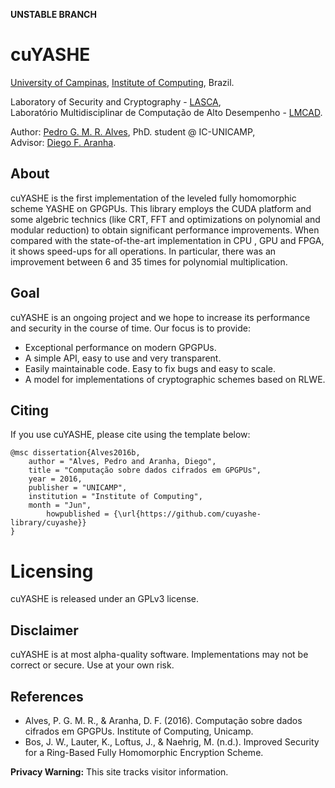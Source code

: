 **UNSTABLE BRANCH**

# cuYASHE

[University of Campinas](http://www.unicamp.br), [Institute of Computing](http://www.ic.unicamp.br), Brazil.

Laboratory of Security and Cryptography - [LASCA](http://www.lasca.ic.unicamp.br),<br>
Laboratório Multidisciplinar de Computação de Alto Desempenho - [LMCAD](http://www.lmcad.ic.unicamp.br). <br>

Author: [Pedro G. M. R. Alves](http://www.iampedro.com), PhD. student @ IC-UNICAMP,<br/>
Advisor: [Diego F. Aranha](http://www.ic.unicamp.br/~dfaranha). <br/>

## About

cuYASHE is the first implementation of the leveled fully homomorphic scheme YASHE on GPGPUs. This library employs the CUDA platform and some algebric technics (like CRT, FFT and optimizations on polynomial and modular reduction)  to obtain significant performance improvements. When compared with the state-of-the-art implementation in CPU , GPU and FPGA, it shows speed-ups for all operations. In particular, there was an improvement between 6 and 35 times for polynomial multiplication.

## Goal

cuYASHE is an ongoing project and we hope to increase its performance and security in the course of time. Our focus is to provide:

 * Exceptional performance on modern GPGPUs.
 * A simple API, easy to use and very transparent.
 * Easily maintainable code. Easy to fix bugs and easy to scale.
 * A model for implementations of cryptographic schemes based on RLWE.
 
## Citing
If you use cuYASHE, please cite using the template below:

	@msc dissertation{Alves2016b,
 		author = "Alves, Pedro and Aranha, Diego",
  		title = "Computação sobre dados cifrados em GPGPUs",
  		year = 2016,
  		publisher = "UNICAMP",
  		institution = "Institute of Computing",
  		month = "Jun",
	        howpublished = {\url{https://github.com/cuyashe-library/cuyashe}}
	}


# Licensing

cuYASHE is released under an GPLv3 license.

## Disclaimer

cuYASHE is at most alpha-quality software. Implementations may not be correct or secure. Use at your own risk.

## References

- Alves, P. G. M. R., & Aranha, D. F. (2016). Computação sobre dados cifrados em GPGPUs. Institute of Computing, Unicamp.
- Bos, J. W., Lauter, K., Loftus, J., & Naehrig, M. (n.d.). Improved Security for a Ring-Based Fully Homomorphic Encryption Scheme.


**Privacy Warning:** This site tracks visitor information.

